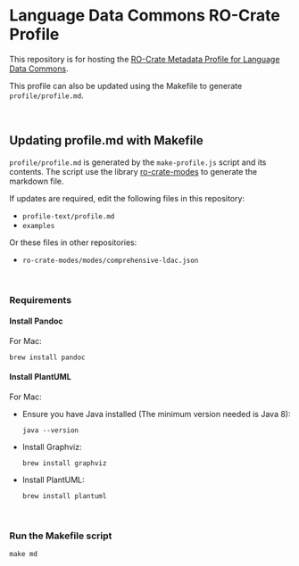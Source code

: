 # Language Data Commons RO-Crate Profile

This repository is for hosting the [RO-Crate Metadata Profile for Language Data Commons](https://w3id.org/ldac/profile).

This profile can also be updated using the Makefile to generate `profile/profile.md`.

<br>

## Updating profile.md with Makefile

`profile/profile.md` is generated by the `make-profile.js` script and its contents. The script use the library [ro-crate-modes](https://github.com/Language-Research-Technology/ro-crate-modes) to generate the markdown file.

If updates are required, edit the following files in this repository:

- `profile-text/profile.md`
- `examples`

Or these files in other repositories:

- `ro-crate-modes/modes/comprehensive-ldac.json`

<br>

### Requirements

#### Install Pandoc

For Mac:

```
brew install pandoc
```

#### Install PlantUML

For Mac:

- Ensure you have Java installed (The minimum version needed is Java 8):

  ```
  java --version
  ```

- Install Graphviz:

  ```
  brew install graphviz
  ```

- Install PlantUML:

  ```
  brew install plantuml
  ```

<br>

### Run the Makefile script

```
make md
```
